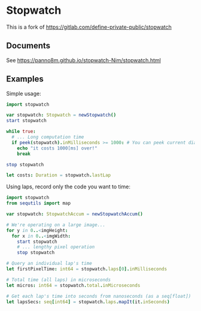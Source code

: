 Stopwatch
=========
This is a fork of https://gitlab.com/define-private-public/stopwatch

Documents
---------
See https://panno8m.github.io/stopwatch-Nim/stopwatch.html

Examples
--------

Simple usage:

```nim
import stopwatch

var stopwatch: Stopwatch = newStopwatch()
start stopwatch

while true:
  # ... Long computation time
  if peek(stopwatch).inMilliseconds >= 1000: # You can peek current dial.
    echo "it costs 1000[ms] over!"
    break

stop stopwatch

let costs: Duration = stopwatch.lastLap
```


Using laps, record only the code you want to time:

```nim
import stopwatch
from sequtils import map

var stopwatch: StopwatchAccum = newStopwatchAccum()

# We're operating on a large image...
for y in 0..<imgHeight:
  for x in 0..<imgWidth:
    start stopwatch
    # ... lengthy pixel operation
    stop stopwatch

# Query an individual lap's time
let firstPixelTime: int64 = stopwatch.laps[0].inMilliseconds

# Total time (all laps) in microseconds
let micros: int64 = stopwatch.total.inMicroseconds

# Get each lap's time into seconds from nanoseconds (as a seq[float])
let lapsSecs: seq[int64] = stopwatch.laps.mapIt(it.inSeconds)
```